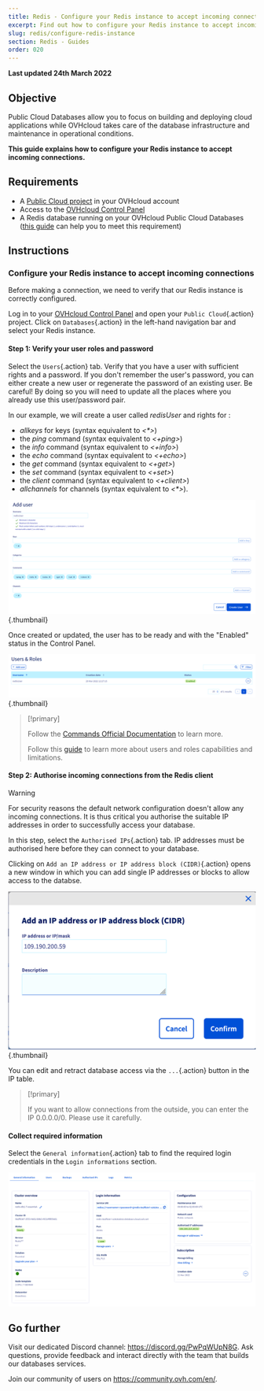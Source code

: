 ```yaml
---
title: Redis - Configure your Redis instance to accept incoming connections
excerpt: Find out how to configure your Redis instance to accept incoming connections
slug: redis/configure-redis-instance
section: Redis - Guides
order: 020
---
```


**Last updated 24th March 2022**

## Objective

Public Cloud Databases allow you to focus on building and deploying cloud applications while OVHcloud takes care of the database infrastructure and maintenance in operational conditions.

**This guide explains how to configure your Redis instance to accept incoming connections.**

## Requirements

- A [Public Cloud project](https://www.ovhcloud.com/en-ca/public-cloud/) in your OVHcloud account
- Access to the [OVHcloud Control Panel](https://ca.ovh.com/auth/?action=gotomanager&from=https://www.ovh.com/ca/en/&ovhSubsidiary=ca)
- A Redis database running on your OVHcloud Public Cloud Databases ([this guide](https://docs.ovh.com/ca/en/publiccloud/databases/getting-started/) can help you to meet this requirement)

## Instructions

### Configure your Redis instance to accept incoming connections

Before making a connection, we need to verify that our Redis instance is correctly configured.

Log in to your [OVHcloud Control Panel](https://ca.ovh.com/auth/?action=gotomanager&from=https://www.ovh.com/ca/en/&ovhSubsidiary=ca) and open your `Public Cloud`{.action} project. Click on `Databases`{.action} in the left-hand navigation bar and select your Redis instance.

#### Step 1: Verify your user roles and password

Select the `Users`{.action} tab. Verify that you have a user with sufficient rights and a password. If you don't remember the user's password, you can either create a new user or regenerate the password of an existing user. Be careful! By doing so you will need to update all the places where you already use this user/password pair.

In our example, we will create a user called *redisUser* and rights for :

- *allkeys* for keys (syntax equivalent to *<\*>*)
- the *ping* command (syntax equivalent to *<+ping>*)
- the *info* command (syntax equivalent to *<+info>*)
- the *echo* command (syntax equivalent to *<+echo>*)
- the *get* command (syntax equivalent to *<+get>*)  
- the *set* command (syntax equivalent to *<+set>*)  
- the *client* command (syntax equivalent to *<+client>*)
- *allchannels* for channels (syntax equivalent to *<\*>*).

![User creation](images/redis_08_prepare_for_incoming_connections-2022032912263856.png){.thumbnail}

Once created or updated, the user has to be ready and with the "Enabled" status in the Control Panel.

![User ready](images/redis_08_prepare_for_incoming_connections-20220329122758377.png){.thumbnail}

> [!primary]
>
> Follow the [Commands Official Documentation](https://redis.io/commands/) to learn more.
>
> Follow this [guide](https://docs.ovh.com/ca/en/publiccloud/databases/redis/capabilities/#users-and-roles) to learn more about users and roles capabilities and limitations.
>

#### Step 2: Authorise incoming connections from the Redis client

> [!warning]
> For security reasons the default network configuration doesn't allow any incoming connections. It is thus critical you authorise the suitable IP addresses in order to successfully access your database.

In this step, select the `Authorised IPs`{.action} tab. IP addresses must be authorised here before they can connect to your database.

Clicking on `Add an IP address or IP address block (CIDR)`{.action} opens a new window in which you can add single IP addresses or blocks to allow access to the databse.

![Add an IP](images/ip_authorize.png){.thumbnail}

You can edit and retract database access via the `...`{.action} button in the IP table.

> [!primary]
>
> If you want to allow connections from the outside, you can enter the IP 0.0.0.0/0. Please use it carefully.
>

#### Collect required information

Select the `General information`{.action} tab to find the required login credentials in the `Login informations` section.

![Login informations](images/redis_08_prepare_for_incoming_connections-20220329100705698.png)

## Go further

Visit our dedicated Discord channel: <https://discord.gg/PwPqWUpN8G>. Ask questions, provide feedback and interact directly with the team that builds our databases services.

Join our community of users on <https://community.ovh.com/en/>.

